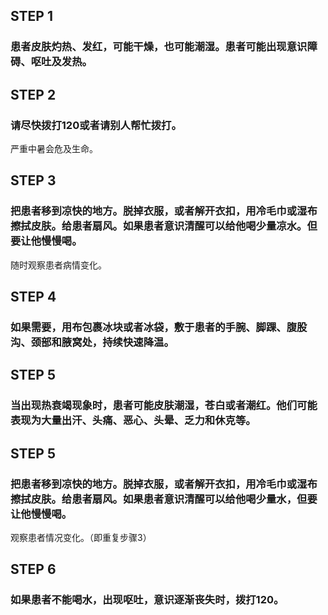## STEP 1
### 患者皮肤灼热、发红，可能干燥，也可能潮湿。患者可能出现意识障碍、呕吐及发热。

## STEP 2
### 请尽快拨打120或者请别人帮忙拨打。
严重中暑会危及生命。

## STEP 3
### 把患者移到凉快的地方。脱掉衣服，或者解开衣扣，用冷毛巾或湿布擦拭皮肤。给患者扇风。如果患者意识清醒可以给他喝少量凉水。但要让他慢慢喝。
随时观察患者病情变化。

## STEP 4
### 如果需要，用布包裹冰块或者冰袋，敷于患者的手腕、脚踝、腹股沟、颈部和腋窝处，持续快速降温。

## STEP 5
### 当出现热衰竭现象时，患者可能皮肤潮湿，苍白或者潮红。他们可能表现为大量出汗、头痛、恶心、头晕、乏力和休克等。

## STEP 5
### 把患者移到凉快的地方。脱掉衣服，或者解开衣扣，用冷毛巾或湿布擦拭皮肤。给患者扇风。如果患者意识清醒可以给他喝少量水，但要让他慢慢喝。
观察患者情况变化。（即重复步骤3）

## STEP 6
### 如果患者不能喝水，出现呕吐，意识逐渐丧失时，拨打120。